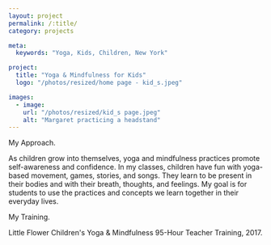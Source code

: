 ```yaml
---
layout: project
permalink: /:title/
category: projects

meta:
  keywords: "Yoga, Kids, Children, New York"

project:
  title: "Yoga & Mindfulness for Kids"
  logo: "/photos/resized/home page - kid_s.jpeg"

images:
  - image:
    url: "/photos/resized/kid_s page.jpeg"
    alt: "Margaret practicing a headstand"
---
```

<div>
<span class="h2">My Approach.</span>

<p>As children grow into themselves, yoga and mindfulness practices promote self-awareness and confidence. In my classes, children have fun with yoga-based movement, games, stories, and songs. They learn to be present in their bodies and with their breath, thoughts, and feelings. My goal is for students to use the practices and concepts we learn together in their everyday lives.</p>


<span class="h2">My Training.</span>
<p>Little Flower Children's Yoga & Mindfulness 95-Hour Teacher Training, 2017.</p>

</div>
